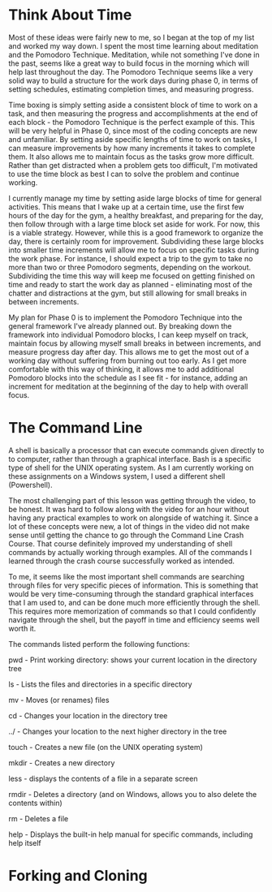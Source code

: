 # Think About Time

Most of these ideas were fairly new to me, so I began at the top of my list and worked my way down. I spent the most time learning about meditation and the Pomodoro Technique. Meditation, while not something I've done in the past, seems like a great way to build focus in the morning which will help last throughout the day. The Pomodoro Technique seems like a very solid way to build a structure for the work days during phase 0, in terms of setting schedules, estimating completion times, and measuring progress.

Time boxing is simply setting aside a consistent block of time to work on a task, and then measuring the progress and accomplishments at the end of each block - the Pomodoro Technique is the perfect example of this. This will be very helpful in Phase 0, since most of the coding concepts are new and unfamiliar. By setting aside specific lengths of time to work on tasks, I can measure improvements by how many increments it takes to complete them. It also allows me to maintain focus as the tasks grow more difficult. Rather than get distracted when a problem gets too difficult, I'm motivated to use the time block as best I can to solve the problem and continue working.

I currently manage my time by setting aside large blocks of time for general activities. This means that I wake up at a certain time, use the first few hours of the day for the gym, a healthy breakfast, and preparing for the day, then follow through with a large time block set aside for work. For now, this is a viable strategy. However, while this is a good framework to organize the day, there is certainly room for improvement. Subdividing these large blocks into smaller time increments will allow me to focus on specific tasks during the work phase. For instance, I should expect a trip to the gym to take no more than two or three Pomodoro segments, depending on the workout. Subdividing the time this way will keep me focused on getting finished on time and ready to start the work day as planned - eliminating most of the chatter and distractions at the gym, but still allowing for small breaks in between increments.

My plan for Phase 0 is to implement the Pomodoro Technique into the general framework I've already planned out. By breaking down the framework into individual Pomodoro blocks, I can keep myself on track, maintain focus by allowing myself small breaks in between increments, and measure progress day after day. This allows me to get the most out of a working day without suffering from burning out too early. As I get more comfortable with this way of thinking, it allows me to add additional Pomodoro blocks into the schedule as I see fit - for instance, adding an increment for meditation at the beginning of the day to help with overall focus.

# The Command Line

A shell is basically a processor that can execute commands given directly to to computer, rather than through a graphical interface. Bash is a specific type of shell for the UNIX operating system. As I am currently working on these assignments on a Windows system, I used a different shell (Powershell).

The most challenging part of this lesson was getting through the video, to be honest. It was hard to follow along with the video for an hour without having any practical examples to work on alongside of watching it. Since a lot of these concepts were new, a lot of things in the video did not make sense until getting the chance to go through the Command Line Crash Course. That course definitely improved my understanding of shell commands by actually working through examples. All of the commands I learned through the crash course successfully worked as intended.

To me, it seems like the most important shell commands are searching through files for very specific pieces of information. This is something that would be very time-consuming through the standard graphical interfaces that I am used to, and can be done much more efficiently through the shell. This requires more memorization of commands so that I could confidently navigate through the shell, but the payoff in time and efficiency seems well worth it.

The commands listed perform the following functions:

pwd - Print working directory: shows your current location in the directory tree

ls - Lists the files and directories in a specific directory

mv - Moves (or renames) files

cd - Changes your location in the directory tree

../ - Changes your location to the next higher directory in the tree

touch - Creates a new file (on the UNIX operating system)

mkdir - Creates a new directory

less - displays the contents of a file in a separate screen

rmdir - Deletes a directory (and on Windows, allows you to also delete the contents within)

rm - Deletes a file

help - Displays the built-in help manual for specific commands, including help itself

# Forking and Cloning